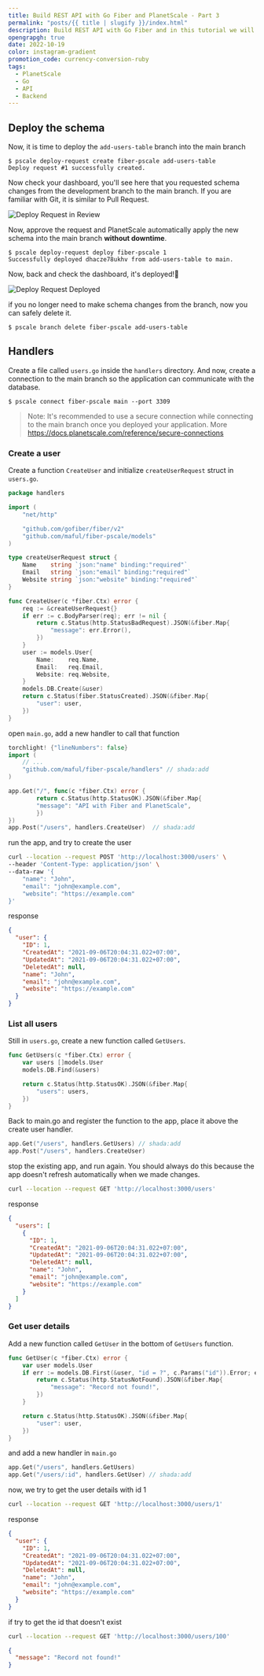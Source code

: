 ```yaml
---
title: Build REST API with Go Fiber and PlanetScale - Part 3
permalink: "posts/{{ title | slugify }}/index.html"
description: Build REST API with Go Fiber and in this tutorial we will deploy the schema from the dashboard.
opengrapgh: true
date: 2022-10-19
color: instagram-gradient
promotion_code: currency-conversion-ruby
tags:
  - PlanetScale
  - Go
  - API
  - Backend
---
```


## Deploy the schema

Now, it is time to deploy the `add-users-table` branch into the main branch

```
$ pscale deploy-request create fiber-pscale add-users-table
Deploy request #1 successfully created.
```

Now check your dashboard, you'll see here that you requested schema changes from the development branch to the main branch. If you are familiar with Git, it is similar to Pull Request.

![Deploy Request in Review](./src/assets/images/deploy-request-in-review.png "Deploy Request in Review")

Now, approve the request and PlanetScale automatically apply the new schema into the main branch **without downtime**.

```
$ pscale deploy-request deploy fiber-pscale 1
Successfully deployed dhacze78ukhv from add-users-table to main.
```

Now, back and check the dashboard, it's deployed!🎊

![Deploy Request Deployed](./src/assets/images/deploy-request-deployed.png "Deploy Request Deployed")

if you no longer need to make schema changes from the branch, now you can safely delete it.

```
$ pscale branch delete fiber-pscale add-users-table
```

## Handlers

Create a file called `users.go` inside the `handlers` directory. And now, create a connection to the main branch so the application can communicate with the database.

```
$ pscale connect fiber-pscale main --port 3309
```

> Note: It's recommended to use a secure connection while connecting to the main branch once you deployed your application. More https://docs.planetscale.com/reference/secure-connections

### Create a user

Create a function `CreateUser` and initialize `createUserRequest` struct in `users.go`.

```go
package handlers

import (
    "net/http"

    "github.com/gofiber/fiber/v2"
    "github.com/maful/fiber-pscale/models"
)

type createUserRequest struct {
    Name    string `json:"name" binding:"required"`
    Email   string `json:"email" binding:"required"`
    Website string `json:"website" binding:"required"`
}

func CreateUser(c *fiber.Ctx) error {
    req := &createUserRequest{}
    if err := c.BodyParser(req); err != nil {
        return c.Status(http.StatusBadRequest).JSON(&fiber.Map{
            "message": err.Error(),
        })
    }
    user := models.User{
        Name:    req.Name,
        Email:   req.Email,
        Website: req.Website,
    }
    models.DB.Create(&user)
    return c.Status(fiber.StatusCreated).JSON(&fiber.Map{
        "user": user,
    })
}
```

open `main.go`, add a new handler to call that function

```go
torchlight! {"lineNumbers": false}
import (
    // ...
    "github.com/maful/fiber-pscale/handlers" // shada:add
)

app.Get("/", func(c *fiber.Ctx) error {
		return c.Status(http.StatusOK).JSON(&fiber.Map{
        "message": "API with Fiber and PlanetScale",
		})
})
app.Post("/users", handlers.CreateUser)  // shada:add
```

run the app, and try to create the user

```bash
curl --location --request POST 'http://localhost:3000/users' \
--header 'Content-Type: application/json' \
--data-raw '{
    "name": "John",
    "email": "john@example.com",
    "website": "https://example.com"
}'
```

response

```json
{
  "user": {
    "ID": 1,
    "CreatedAt": "2021-09-06T20:04:31.022+07:00",
    "UpdatedAt": "2021-09-06T20:04:31.022+07:00",
    "DeletedAt": null,
    "name": "John",
    "email": "john@example.com",
    "website": "https://example.com"
  }
}
```

### List all users

Still in `users.go`, create a new function called `GetUsers`.

```go
func GetUsers(c *fiber.Ctx) error {
    var users []models.User
    models.DB.Find(&users)

    return c.Status(http.StatusOK).JSON(&fiber.Map{
        "users": users,
    })
}
```

Back to main.go and register the function to the app, place it above the create user handler.

```go
app.Get("/users", handlers.GetUsers) // shada:add
app.Post("/users", handlers.CreateUser)
```

stop the existing app, and run again. You should always do this because the app doesn't refresh automatically when we made changes.

```bash
curl --location --request GET 'http://localhost:3000/users'
```

response

```json
{
  "users": [
    {
      "ID": 1,
      "CreatedAt": "2021-09-06T20:04:31.022+07:00",
      "UpdatedAt": "2021-09-06T20:04:31.022+07:00",
      "DeletedAt": null,
      "name": "John",
      "email": "john@example.com",
      "website": "https://example.com"
    }
  ]
}
```

### Get user details

Add a new function called `GetUser` in the bottom of `GetUsers` function.

```go
func GetUser(c *fiber.Ctx) error {
    var user models.User
    if err := models.DB.First(&user, "id = ?", c.Params("id")).Error; err != nil {
        return c.Status(http.StatusNotFound).JSON(&fiber.Map{
            "message": "Record not found!",
        })
    }

    return c.Status(http.StatusOK).JSON(&fiber.Map{
        "user": user,
    })
}
```

and add a new handler in `main.go`

```go
app.Get("/users", handlers.GetUsers)
app.Get("/users/:id", handlers.GetUser) // shada:add
```

now, we try to get the user details with id 1

```bash
curl --location --request GET 'http://localhost:3000/users/1'
```

response

```json
{
  "user": {
    "ID": 1,
    "CreatedAt": "2021-09-06T20:04:31.022+07:00",
    "UpdatedAt": "2021-09-06T20:04:31.022+07:00",
    "DeletedAt": null,
    "name": "John",
    "email": "john@example.com",
    "website": "https://example.com"
  }
}
```

if try to get the id that doesn't exist

```bash
curl --location --request GET 'http://localhost:3000/users/100'
```

```json
{
  "message": "Record not found!"
}
```

